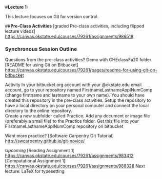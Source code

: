 #**Lecture 1:**

This lecture focuses on Git for version control.

##**Pre-Class Activities**
[graded Pre-class activities, including flipped lecture videos] https://canvas.okstate.edu/courses/79261/assignments/986518

### **Synchronous Session Outline**
Questions from the pre-class activities?
Demo with CHEclassFa20 folder
[README for using Git on Bitbucket] https://canvas.okstate.edu/courses/79261/pages/readme-for-using-git-on-bitbucket

Activity
  In your bitbucket.org account with your @okstate.edu email account, go to your repository named FirstnameLastnameApplNumComp (change firstname and lastname to your own name). You should have created this repository in the pre-class activities.
  Setup the repository to have a local directory on your personal computer and connect the local directory to the online repository.  
  Create a new subfolder called Practice.
  Add any document or image file (preferably a small file) to the Practice folder.
  Get this file into your FirstnameLastnameApplNumComp repository on bitbucket

Want more practice?
  [Software Carpentry Git Tutorial] http://swcarpentry.github.io/git-novice/
  
*Upcoming*
  [Reading Assignment 1] https://canvas.okstate.edu/courses/79261/assignments/983412
  [Computational Assignment 1] https://canvas.okstate.edu/courses/79261/assignments/988328
  Next lecture: LaTeX for typesetting
